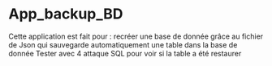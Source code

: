 # App_backup_BD
Cette application est fait pour :
  recréer une base de donnée grâce au fichier de Json qui sauvegarde automatiquement une table dans la base de donnée
  Tester avec 4 attaque SQL pour voir si la table a été restaurer
